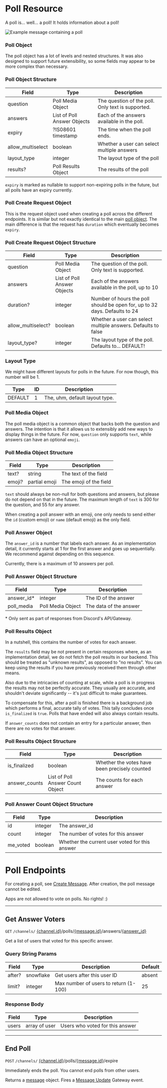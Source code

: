 # Poll Resource

A poll is... well... a poll! It holds information about a poll!

![Example message containing a poll](/assets/a8bb15101819e7cf6ed52cbe72ac0fee.png)


### Poll Object

The poll object has a lot of levels and nested structures. It was also designed to support future extensibility, so some fields may appear to be more complex than necessary.


### Poll Object Structure

Field | Type | Description
--- | --- | ---
question | Poll Media Object | The question of the poll. Only text is supported.
answers | List of Poll Answer Objects | Each of the answers available in the poll.
expiry | ?IS08601 timestamp | The time when the poll ends.
allow_multiselect | boolean | Whether a user can select multiple answers
layout_type | integer | The layout type of the poll
results? | Poll Results Object | The results of the poll

`expiry` is marked as nullable to support non-expiring polls in the future, but all polls have an expiry currently.


### Poll Create Request Object

This is the request object used when creating a poll across the different endpoints. It is similar but not exactly identical to the main [poll object](/docs/resources/poll#poll-object-poll-object-structure). The main difference is that the request has `duration` which eventually becomes `expiry`.


### Poll Create Request Object Structure

Field | Type | Description
--- | --- | ---
question | Poll Media Object | The question of the poll. Only text is supported.
answers | List of Poll Answer Objects | Each of the answers available in the poll, up to 10
duration? | integer | Number of hours the poll should be open for, up to 32 days. Defaults to 24
allow_multiselect? | boolean | Whether a user can select multiple answers. Defaults to false
layout_type? | integer | The layout type of the poll. Defaults to... DEFAULT!


### Layout Type

We might have different layouts for polls in the future. For now though, this number will be 1.

Type | ID | Description
--- | --- | ---
DEFAULT | 1 | The, uhm, default layout type.


### Poll Media Object

The poll media object is a common object that backs both the question and answers. The intention is that it allows us to extensibly add new ways to display things in the future. For now, `question` only supports `text`, while answers can have an optional `emoji`.


### Poll Media Object Structure

Field | Type | Description
--- | --- | ---
text? | string | The text of the field
emoji? | partial emoji | The emoji of the field

`text` should always be non-null for both questions and answers, but please do not depend on that in the future. The maximum length of `text` is 300 for the question, and 55 for any answer.

When creating a poll answer with an emoji, one only needs to send either the `id` (custom emoji) or `name` (default emoji) as the only field.


### Poll Answer Object

The `answer_id` is a number that labels each answer. As an implementation detail, it currently starts at 1 for the first answer and goes up sequentially. We recommend against depending on this sequence.

Currently, there is a maximum of 10 answers per poll.


### Poll Answer Object Structure

Field | Type | Description
--- | --- | ---
answer_id* | integer | The ID of the answer
poll_media | Poll Media Object | The data of the answer

\* Only sent as part of responses from Discord's API/Gateway.


### Poll Results Object

In a nutshell, this contains the number of votes for each answer.

The `results` field may be not present in certain responses where, as an implementation detail, we do not fetch the poll results in our backend. This should be treated as "unknown results", as opposed to "no results". You can keep using the results if you have previously received them through other means.

Also due to the intricacies of counting at scale, while a poll is in progress the results may not be perfectly accurate. They usually are accurate, and shouldn't deviate significantly -- it's just difficult to make guarantees.

To compensate for this, after a poll is finished there is a background job which performs a final, accurate tally of votes. This tally concludes once `is_finalized` is `true`. Polls that have ended will also always contain results.

If `answer_counts` does not contain an entry for a particular answer, then there are no votes for that answer.


### Poll Results Object Structure

Field | Type | Description
--- | --- | ---
is_finalized | boolean | Whether the votes have been precisely counted
answer_counts | List of Poll Answer Count Object | The counts for each answer


### Poll Answer Count Object Structure

Field | Type | Description
--- | --- | ---
id | integer | The answer_id
count | integer | The number of votes for this answer
me_voted | boolean | Whether the current user voted for this answer


# Poll Endpoints

For creating a poll, see [Create Message](/docs/resources/message#create-message). After creation, the poll message cannot be edited.

Apps are not allowed to vote on polls. No rights! :)



---

## Get Answer Voters

`GET` `/channels/` [{channel.id}](/docs/resources/channel#channel-object)/polls/[{message.id}](/docs/resources/message#message-object)/answers/[{answer\_id}](/docs/resources/poll#poll-answer-object)

Get a list of users that voted for this specific answer.


### Query String Params

Field | Type | Description | Default
--- | --- | --- | ---
after? | snowflake | Get users after this user ID | absent
limit? | integer | Max number of users to return (1-100) | 25


### Response Body

Field | Type | Description
--- | --- | ---
users | array of user | Users who voted for this answer



---

## End Poll

`POST` `/channels/` [{channel.id}](/docs/resources/channel#channel-object)/polls/[{message.id}](/docs/resources/message#message-object)/expire

Immediately ends the poll. You cannot end polls from other users.

Returns a [message](/docs/resources/message#message-object) object. Fires a [Message Update](/docs/events/gateway-events#message-update) Gateway event.
